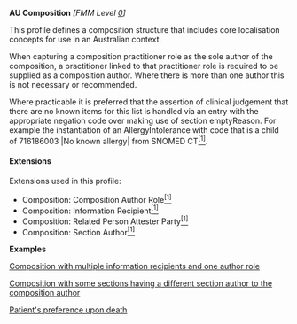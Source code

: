 **AU Composition** *[FMM Level [0](http://build.fhir.org/versions.html#maturity)]*

This profile defines a composition structure that includes core localisation concepts for use in an Australian context.

When capturing a composition practitioner role as the sole author of the composition, a practitioner linked to that practitioner role is required to be supplied as a composition author. Where there is more than one author this is not necessary or recommended.

Where practicable it is preferred that the assertion of clinical judgement that there are no known items for this list is handled via an entry with the appropriate negation code over making use of section emptyReason. For example the instantiation of an AllergyIntolerance with code that is a child of 716186003 \|No known allergy\| from SNOMED CT[<sup>[1]</sup>](https://www.snomed.org).

#### Extensions 
Extensions used in this profile:   
* Composition: Composition Author Role[<sup>[1]</sup>](http://hl7.org.au/fhir/StructureDefinition/composition-author-role)
* Composition: Information Recipient[<sup>[1]</sup>](http://hl7.org.au/fhir/StructureDefinition/information-recipient)
* Composition: Related Person Attester Party[<sup>[1]</sup>](http://hl7.org.au/fhir/StructureDefinition/attester-related-party)
* Composition: Section Author[<sup>[1]</sup>](http://hl7.org.au/fhir/StructureDefinition/section-author)

**Examples**

[Composition with multiple information recipients and one author role](Composition-multiple-information-recipients-and-author-role.html)

[Composition with some sections having a different section author to the composition author](Composition-composition-different-authors.html)

[Patient's preference upon death](Composition-example0.html)



